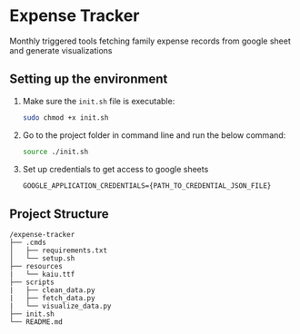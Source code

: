# Expense Tracker

Monthly triggered tools fetching family expense records from google sheet and generate visualizations

## Setting up the environment

1. Make sure the `init.sh` file is executable:

    ```.sh
    sudo chmod +x init.sh
    ```

2. Go to the project folder in command line and run the below command:

    ```.sh
    source ./init.sh
    ```

3. Set up credentials to get access to google sheets

    ```.txt
    GOOGLE_APPLICATION_CREDENTIALS={PATH_TO_CREDENTIAL_JSON_FILE}
    ```

## Project Structure

``` text
/expense-tracker
├── .cmds
│   ├── requirements.txt
│   └── setup.sh
├── resources
|   └── kaiu.ttf
├── scripts
|   ├── clean_data.py
|   ├── fetch_data.py
|   └── visualize_data.py
├── init.sh
└── README.md
```
